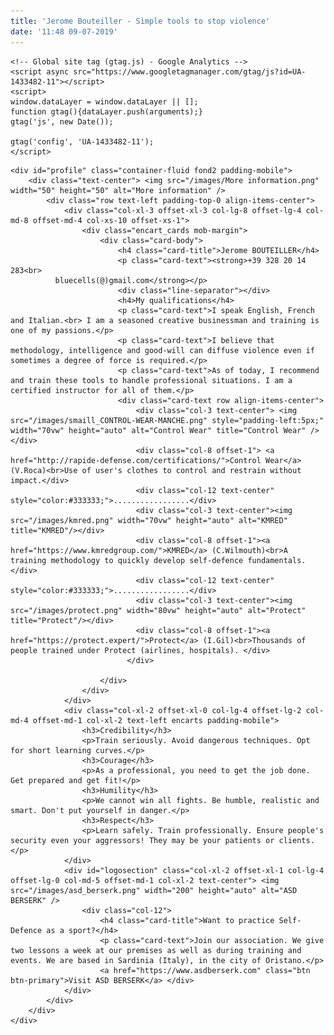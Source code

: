 ```yaml
---
title: 'Jerome Bouteiller - Simple tools to stop violence'
date: '11:48 09-07-2019'
---
```


<html lang="en">

<head>
    <meta charset="utf-8">
    <meta http-equiv="X-UA-Compatible" content="IE=edge">
    <meta name="viewport" content="width=device-width, initial-scale=1, maximum-scale=1, user-scalable=no">
    <title>Your Safety Training - Jérôme Bouteiller safety and self-defense trainer</title>
    <meta name="description" content="Jérôme Bouteiller has tracked records in training safety and self-defense for civilians. Thanks to selected tools (Control Wear and KMRED), your learning curve is shorter.">
    <meta name="" keywords="jerome bouteiller, trainer, instructor, asd berserk, wilmouth, roca, krav maga, control wear, kmred, protect, europe">
    <!-- Bootstrap -->
    <link rel="stylesheet" href="/scss/bootstrap-4.0.0.css">
    <link rel="stylesheet" href="/scss/bluecells.css">
    <link rel="stylesheet" href="https://use.typekit.net/rqs1uhe.css">
    <!-- Responsive -->
    <link rel="stylesheet" href="/scss/responsive.css">

    <!-- Global site tag (gtag.js) - Google Analytics -->
    <script async src="https://www.googletagmanager.com/gtag/js?id=UA-1433482-11"></script>
    <script>
    window.dataLayer = window.dataLayer || [];
    function gtag(){dataLayer.push(arguments);}
    gtag('js', new Date());

    gtag('config', 'UA-1433482-11');
    </script>

</head>

<body>

    <div id="profile" class="container-fluid fond2 padding-mobile">
        <div class="text-center"> <img src="/images/More information.png" width="50" height="50" alt="More information" />
            <div class="row text-left padding-top-0 align-items-center">
                <div class="col-xl-3 offset-xl-3 col-lg-8 offset-lg-4 col-md-8 offset-md-4 col-xs-10 offset-xs-1">
                    <div class="encart_cards mob-margin">
                        <div class="card-body">
                            <h4 class="card-title">Jerome BOUTEILLER</h4>
                            <p class="card-text"><strong>+39 328 20 14 283<br>
              bluecells(@)gmail.com</strong></p>
                            <div class="line-separator"></div>
                            <h4>My qualifications</h4>
                            <p class="card-text">I speak English, French and Italian.<br> I am a seasoned creative businessman and training is one of my passions.</p>
                            <p class="card-text">I believe that methodology, intelligence and good-will can diffuse violence even if sometimes a degree of force is required.</p>
                            <p class="card-text">As of today, I recommend and train these tools to handle professional situations. I am a certified instructor for all of them.</p>
                            <div class="card-text row align-items-center">
                                <div class="col-3 text-center"> <img src="/images/smaill_CONTROL-WEAR-MANCHE.png" style="padding-left:5px;" width="70vw" height="auto" alt="Control Wear" title="Control Wear" /></div>
                                <div class="col-8 offset-1"> <a href="http://rapide-defense.com/certifications/">Control Wear</a> (V.Roca)<br>Use of user's clothes to control and restrain without impact.</div>
                                <div class="col-12 text-center" style="color:#333333;">.................</div>
                                <div class="col-3 text-center"><img src="/images/kmred.png" width="70vw" height="auto" alt="KMRED" title="KMRED"/></div>
                                <div class="col-8 offset-1"><a href="https://www.kmredgroup.com/">KMRED</a> (C.Wilmouth)<br>A training methodology to quickly develop self-defence fundamentals. </div>
                                <div class="col-12 text-center" style="color:#333333;">.................</div>
                                <div class="col-3 text-center"><img src="/images/protect.png" width="80vw" height="auto" alt="Protect" title="Protect"/></div>
                                <div class="col-8 offset-1"><a href="https://protect.expert/">Protect</a> (I.Gil)<br>Thousands of people trained under Protect (airlines, hospitals). </div>
                              </div>

                        </div>
                    </div>
                </div>
                <div class="col-xl-2 offset-xl-0 col-lg-4 offset-lg-2 col-md-4 offset-md-1 col-xl-2 text-left encarts padding-mobile">
                    <h3>Credibility</h3>
                    <p>Train seriously. Avoid dangerous techniques. Opt for short learning curves.</p>
                    <h3>Courage</h3>
                    <p>As a professional, you need to get the job done. Get prepared and get fit!</p>
                    <h3>Humility</h3>
                    <p>We cannot win all fights. Be humble, realistic and smart. Don't put yourself in danger.</p>
                    <h3>Respect</h3>
                    <p>Learn safely. Train professionally. Ensure people's security even your aggressors! They may be your patients or clients.</p>
                </div>
                <div id="logosection" class="col-xl-2 offset-xl-1 col-lg-4  offset-lg-0 col-md-5 offset-md-1 col-xl-2 text-center"> <img src="/images/asd_berserk.png" width="200" height="auto" alt="ASD BERSERK" />
                    <div class="col-12">
                        <h4 class="card-title">Want to practice Self-Defence as a sport?</h4>
                        <p class="card-text">Join our association. We give two lessons a week at our premises as well as during training and events. We are based in Sardinia (Italy), in the city of Oristano.</p>
                        <a href="https://www.asdberserk.com" class="btn btn-primary">Visit ASD BERSERK</a> </div>
                </div>
            </div>
        </div>
    </div>

</body>
<!-- jQuery (necessary for Bootstrap's JavaScript plugins) -->
<script src="js/jquery-3.2.1.min.js"></script>
<!-- Include all compiled plugins (below), or include individual files as needed -->
<script src="js/popper.min.js"></script>
<script src="js/bootstrap-4.0.0.js"></script>

</html>

